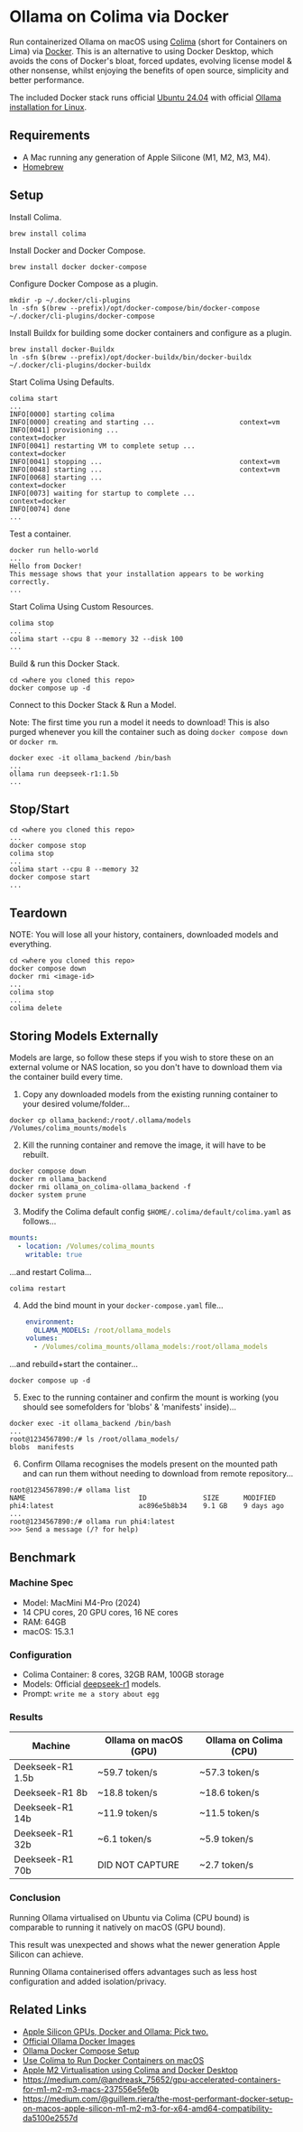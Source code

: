 # Ollama on Colima via Docker

Run containerized Ollama on macOS using [Colima](https://github.com/abiosoft/colima) (short for Containers on Lima) via [Docker](https://www.docker.com/). This is an alternative to using Docker Desktop, which avoids the cons of Docker's bloat, forced updates, evolving license model & other nonsense, whilst enjoying the benefits of open source, simplicity and better performance.

The included Docker stack runs official [Ubuntu 24.04](https://hub.docker.com/_/ubuntu) with official [Ollama installation for Linux](https://ollama.com/download/linux).

## Requirements

- A Mac running any generation of Apple Silicone (M1, M2, M3, M4).
- [Homebrew](https://brew.sh/)

## Setup

Install Colima.

```shell
brew install colima
```

Install Docker and Docker Compose.

```shell
brew install docker docker-compose
```

Configure Docker Compose as a plugin.

```shell
mkdir -p ~/.docker/cli-plugins
ln -sfn $(brew --prefix)/opt/docker-compose/bin/docker-compose ~/.docker/cli-plugins/docker-compose
```

Install Buildx for building some docker containers and configure as a plugin.

```shell
brew install docker-Buildx
ln -sfn $(brew --prefix)/opt/docker-buildx/bin/docker-buildx ~/.docker/cli-plugins/docker-buildx
```

Start Colima Using Defaults.

```shell
colima start
...
INFO[0000] starting colima
INFO[0000] creating and starting ...                     context=vm
INFO[0041] provisioning ...                              context=docker
INFO[0041] restarting VM to complete setup ...           context=docker
INFO[0041] stopping ...                                  context=vm
INFO[0048] starting ...                                  context=vm
INFO[0068] starting ...                                  context=docker
INFO[0073] waiting for startup to complete ...           context=docker
INFO[0074] done
...
```

Test a container.

```shell
docker run hello-world
...
Hello from Docker!
This message shows that your installation appears to be working correctly.
...
```

Start Colima Using Custom Resources.

```shell
colima stop
...
colima start --cpu 8 --memory 32 --disk 100
...
```

Build & run this Docker Stack.

```shell
cd <where you cloned this repo>
docker compose up -d
```

Connect to this Docker Stack & Run a Model.

Note: The first time you run a model it needs to download!
      This is also purged whenever you kill the container
      such as doing `docker compose down` or `docker rm`. 

```shell
docker exec -it ollama_backend /bin/bash
...
ollama run deepseek-r1:1.5b
... 
```

## Stop/Start

```shell
cd <where you cloned this repo>
...
docker compose stop
colima stop
...
colima start --cpu 8 --memory 32
docker compose start
... 
```

## Teardown

NOTE: You will lose all your history, containers, downloaded models and everything.

```shell
cd <where you cloned this repo>
docker compose down
docker rmi <image-id>
...
colima stop
...
colima delete
```

## Storing Models Externally

Models are large, so follow these steps if you wish to store these on an external volume or NAS location, so you don't have to download them via the container build every time.

1. Copy any downloaded models from the existing running container to your desired volume/folder...

```shell
docker cp ollama_backend:/root/.ollama/models /Volumes/colima_mounts/models
```

2. Kill the running container and remove the image, it will have to be rebuilt.

```shell
docker compose down
docker rm ollama_backend
docker rmi ollama_on_colima-ollama_backend -f
docker system prune
```

3. Modify the Colima default config `$HOME/.colima/default/colima.yaml` as follows...

```yaml
mounts:
  - location: /Volumes/colima_mounts
    writable: true
```

...and restart Colima...

```shell
colima restart
```

4. Add the bind mount in your `docker-compose.yaml` file...

```yaml
    environment:
      OLLAMA_MODELS: /root/ollama_models
    volumes:
      - /Volumes/colima_mounts/ollama_models:/root/ollama_models
```

...and rebuild+start the container...

```shell
docker compose up -d
```

5. Exec to the running container and confirm the mount is working (you should see somefolders for 'blobs' & 'manifests' inside)...

```shell
docker exec -it ollama_backend /bin/bash
...
root@1234567890:/# ls /root/ollama_models/
blobs  manifests
```

6. Confirm Ollama recognises the models present on the mounted path and can run them without needing to download from remote repository...

```shell
root@1234567890:/# ollama list
NAME                            ID              SIZE      MODIFIED
phi4:latest                     ac896e5b8b34    9.1 GB    9 days ago
...
root@1234567890:/# ollama run phi4:latest
>>> Send a message (/? for help)
```

## Benchmark

### Machine Spec

- Model: MacMini M4-Pro (2024)
- 14 CPU cores, 20 GPU cores, 16 NE cores
- RAM: 64GB
- macOS: 15.3.1

### Configuration

- Colima Container: 8 cores, 32GB RAM, 100GB storage
- Models: Official [deepseek-r1](https://ollama.com/library/deepseek-r1) models.
- Prompt: `write me a story about egg`

### Results

| Machine              | Ollama on macOS (GPU)      | Ollama on Colima (CPU)
| -------------------- | -------------------------- | ----------------------
| Deekseek-R1 1.5b     | ~59.7 token/s              | ~57.3 token/s 
| Deekseek-R1 8b       | ~18.8 token/s              | ~18.6 token/s
| Deekseek-R1 14b      | ~11.9 token/s              | ~11.5 token/s
| Deekseek-R1 32b      | ~6.1 token/s               | ~5.9 token/s
| Deekseek-R1 70b      | DID NOT CAPTURE            | ~2.7 token/s

### Conclusion

Running Ollama virtualised on Ubuntu via Colima (CPU bound) is comparable to running it natively on macOS (GPU bound).

This result was unexpected and shows what the newer generation Apple Silicon can achieve.

Running Ollama containerised offers advantages such as less host configuration and added isolation/privacy.

## Related Links

- [Apple Silicon GPUs, Docker and Ollama: Pick two.](https://chariotsolutions.com/blog/post/apple-silicon-gpus-docker-and-ollama-pick-two/)
- [Official Ollama Docker Images](https://hub.docker.com/r/ollama/ollama)
- [Ollama Docker Compose Setup](https://github.com/valiantlynx/ollama-docker)
- [Use Colima to Run Docker Containers on macOS](https://smallsharpsoftwaretools.com/tutorials/use-colima-to-run-docker-containers-on-macos/)
- [Apple M2 Virtualisation using Colima and Docker Desktop](https://allthingscloud.eu/2023/09/14/apple-m2-virtualisation-using-colima-and-docker-desktop/)
- https://medium.com/@andreask_75652/gpu-accelerated-containers-for-m1-m2-m3-macs-237556e5fe0b
- https://medium.com/@guillem.riera/the-most-performant-docker-setup-on-macos-apple-silicon-m1-m2-m3-for-x64-amd64-compatibility-da5100e2557d


